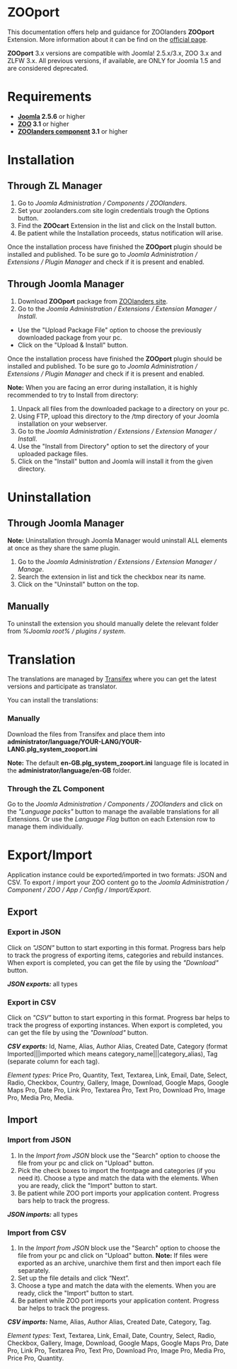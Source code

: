 ZOOport
=======

This documentation offers help and guidance for ZOOlanders **ZOOport** Extension. More information about it can be find on the [official page](https://www.zoolanders.com/extensions/zooport).

**ZOOport** 3.x versions are compatible with Joomla! 2.5.x/3.x, ZOO 3.x and ZLFW 3.x. All previous versions, if available, are ONLY for Joomla 1.5 and are considered deprecated.

Requirements
==========

* **[Joomla](http://www.joomla.org) 2.5.6** or higher
* **[ZOO](http://www.yootheme.com/zoo) 3.1** or higher
* **[ZOOlanders component](https://www.zoolanders.com/extensions/zoolanders) 3.1** or higher

Installation
============

Through ZL Manager
------------------

1. Go to *Joomla Administration / Components / ZOOlanders*.
2. Set your zoolanders.com site login credentials trough the Options button.
3. Find the **ZOOcart** Extension in the list and click on the Install button.
4. Be patient while the Installation proceeds, status notification will arise.

Once the installation process have finished the **ZOOport** plugin should be installed and published. To be sure go to *Joomla Administration / Extensions / Plugin Manager* and check if it is present and enabled.

Through Joomla Manager
----------------------

1. Download **ZOOport** package from [ZOOlanders site](https://www.zoolanders.com/extensions/zooport).
2. Go to the *Joomla Administration / Extensions / Extension Manager / Install*.
* Use the "Upload Package File" option to choose the previously downloaded package from your pc.
* Click on the "Upload & Install" button.

Once the installation process have finished the **ZOOport** plugin should be installed and published. To be sure go to *Joomla Administration / Extensions / Plugin Manager* and check if it is present and enabled.

**Note:** When you are facing an error during installation, it is highly recommended to try to Install from directory:

1. Unpack all files from the downloaded package to a directory on your pc.
2. Using FTP, upload this directory to the /tmp directory of your Joomla installation on your webserver.
3. Go to the *Joomla Administration / Extensions / Extension Manager / Install*.
4. Use the "Install from Directory" option to set the directory of your uploaded package files.
5. Click on the "Install" button and Joomla will install it from the given directory.

Uninstallation
==============

Through Joomla Manager
----------------------

**Note:** Uninstallation through Joomla Manager would uninstall ALL elements at once as they share the same plugin. 

1. Go to the *Joomla Administration / Extensions / Extension Manager / Manage*.
2. Search the extension in list and tick the checkbox near its name.
3. Click on the "Uninstall" button on the top.

Manually
--------

To uninstall the extension you should manually delete the relevant folder from *%Joomla root% / plugins / system*.

Translation
===========

The translations are managed by [Transifex](https://www.transifex.com/projects/p/zoolanders/) where you can get the latest versions and participate as translator.

You can install the translations:

### Manually

Download the files from Transifex and place them into **administrator/language/YOUR-LANG/YOUR-LANG.plg_system_zooport.ini**

**Note:** The default **en-GB.plg_system_zooport.ini** language file is located in the **administrator/language/en-GB** folder.

### Through the ZL Component

Go to the *Joomla Administration / Components / ZOOlanders* and click on the *"Language packs"* button to manage the available translations for all Extensions. Or use the *Language Flag* button on each Extension row to manage them individually.

Export/Import
=============

Application instance could be exported/imported in two formats: JSON and CSV.
To export / import your ZOO content go to the *Joomla Administration / Component / ZOO / App / Config / Import/Export*. 

Export 
------

### Export in JSON

Click on *"JSON"* button to start exporting in this format. Progress bars help to track the progress of exporting items, categories and rebuild instances.
When export is completed,  you can get the file by using the *"Download"* button. 

***JSON exports:*** all types 

### Export in CSV 

Click on *"CSV"* button to start exporting in this format. Progress bar helps to track the progress of exporting instances. When export is completed,  you can get the file by using the *"Download"* button. 

***CSV exports:*** Id, Name, Alias, Author Alias, Created Date, Category (format Imported|||imported which means category_name|||category_alias), Tag (separate column for each tag).

*Element types:* Price Pro, Quantity, Text, Textarea, Link,  Email, Date, Select, Radio,  Checkbox, Country, Gallery,  Image,  Download,  Google Maps,  Google Maps Pro, Date Pro, Link Pro,  Textarea Pro, Text Pro, Download Pro, Image Pro, Media Pro, Media.

Import
------

### Import from JSON

1. In the *Import from JSON* block use the "Search" option to choose the file from your pc and click on "Upload" button.
2. Pick the check boxes to import the frontpage and categories (if you need it). Choose a type and match the data with the elements. When you are ready, click the "Import" button to start. 
3. Be patient while ZOO port imports your application content.  Progress bars help to track the progress.

***JSON imports:*** all types 

### Import from CSV

1. In the *Import from JSON* block use the "Search" option to choose the file from your pc and click on "Upload" button.
**Note:** If files were exported as an archive, unarchive them first and then import each file separately.
2. Set up the file details and click “Next”.
3. Choose a type and match the data with the elements. When you are ready, click the "Import" button to start.
4. Be patient while ZOO port imports your application content.  Progress bar helps to track the progress.

***CSV  imports:*** Name, Alias, Author Alias, Created Date, Category, Tag. 

*Element types:* Text, Textarea, Link, Email, Date, Country, Select, Radio, Checkbox, Gallery,  Image, Download, Google Maps, Google Maps Pro, Date Pro, Link Pro, Textarea Pro, Text Pro, Download Pro, Image Pro, Media Pro, Price Pro, Quantity.
